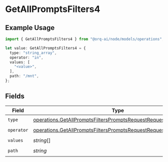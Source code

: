 # GetAllPromptsFilters4

## Example Usage

```typescript
import { GetAllPromptsFilters4 } from "@orq-ai/node/models/operations";

let value: GetAllPromptsFilters4 = {
  type: "string_array",
  operator: "in",
  values: [
    "<value>",
  ],
  path: "/mnt",
};
```

## Fields

| Field                                                                                                                                                  | Type                                                                                                                                                   | Required                                                                                                                                               | Description                                                                                                                                            |
| ------------------------------------------------------------------------------------------------------------------------------------------------------ | ------------------------------------------------------------------------------------------------------------------------------------------------------ | ------------------------------------------------------------------------------------------------------------------------------------------------------ | ------------------------------------------------------------------------------------------------------------------------------------------------------ |
| `type`                                                                                                                                                 | [operations.GetAllPromptsFiltersPromptsRequestRequestBody4Type](../../models/operations/getallpromptsfilterspromptsrequestrequestbody4type.md)         | :heavy_check_mark:                                                                                                                                     | N/A                                                                                                                                                    |
| `operator`                                                                                                                                             | [operations.GetAllPromptsFiltersPromptsRequestRequestBody4Operator](../../models/operations/getallpromptsfilterspromptsrequestrequestbody4operator.md) | :heavy_check_mark:                                                                                                                                     | N/A                                                                                                                                                    |
| `values`                                                                                                                                               | *string*[]                                                                                                                                             | :heavy_check_mark:                                                                                                                                     | N/A                                                                                                                                                    |
| `path`                                                                                                                                                 | *string*                                                                                                                                               | :heavy_check_mark:                                                                                                                                     | N/A                                                                                                                                                    |